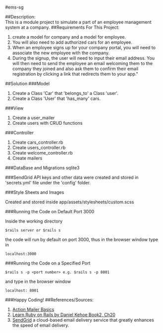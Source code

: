 #ems-sg

##Description:  
This is a module project to simulate a part of an employee management system at a company.
##Requirements For This Project:
1. create a model for company and a model for employee.
2. You will also need to add authorized cars for an employee. 
3. When an employee signs up for your company portal, you will need to associate the new employee with the company. 
4. During the signup, the user will need to input their email address. You will then need to send the employee an email welcoming them to the company they joined and also ask them to confirm their email registration by clicking a link that redirects them to your app."

##Solution
###Model
1. Create a Class 'Car' that 'belongs_to' a Class 'user'.
2. Create a Class 'User' that 'has_many' cars.

###View
1.  Create a user_mailer
2.  Create users with CRUD functions

###Controller
1.  Create cars_controller.rb
2.  Create users_controller.rb
3.  Create welcome_controller.rb
4.  Create mailers

###DataBase and Migrations
sqlite3

###SendGrid
API keys and other data were created and stored in 'secrets.yml' file under the 'config' folder.

###Style Sheets and Images

Created and stored inside app/assets/stylesheets/custom.scss

###Running the Code on Default Port 3000

Inside the working directory

```
$rails server or $rails s
```

the code will run by default on port 3000, thus in the browser window type in

```
localhost:3000
```

###Running the Code on a Specified Port

```
$rails s -p <port number> e.g. $rails s -p 8001
```

and type in the browser window

```
localhost: 8001
```

###Happy Coding!
##References/Sources:  
1.  [Action Mailer Basics](http://guides.rubyonrails.org/action_mailer_basics.html) 
2.  [Learn Ruby on Rails by Daniel Kehoe Book2, Ch20](http://learn-rails.com/) 
3.  [SendGrid](http://sendgrid.com/) a cloud-based email delivery service that greatly enhances the speed of email delivery.

